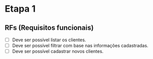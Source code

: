 # Etapa 1

## RFs (Requisitos funcionais)

- [ ] Deve ser possível listar os clientes.
- [ ] Deve ser possível filtrar com base nas informações cadastradas.
- [ ] Deve ser possível cadastrar novos clientes.
